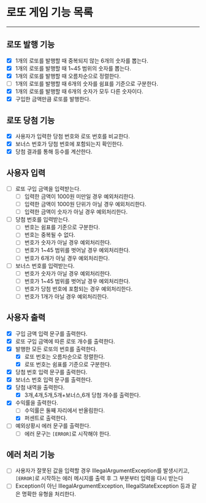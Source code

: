 # 로또 게임 기능 목록

------
## 로또 발행 기능
- [x] 1개의 로또를 발행할 때 중복되지 않는 6개의 숫자를 뽑는다.
- [x] 1개의 로또를 발행할 때 1~45 범위의 숫자를 뽑는다.
- [x] 1개의 로또를 발행할 때 오름차순으로 정렬한다.
- [ ] 1개의 로또를 발행할 때 6개의 숫자를 쉼표를 기준으로 구분한다.
- [x] 1개의 로또를 발행할 때 6개의 숫자가 모두 다른 숫자이다.
- [x] 구입한 금액만큼 로또를 발행한다.

## 로또 당첨 기능
- [x] 사용자가 입력한 당첨 번호와 로또 번호를 비교한다.
- [x] 보너스 번호가 당첨 번호에 포함되는지 확인한다.
- [x] 당첨 결과를 통해 등수를 계산한다.

## 사용자 입력
- [ ] 로또 구입 금액을 입력받는다.
    - [ ] 입력한 금액이 1000원 미만일 경우 예외처리한다.
    - [ ] 입력한 금액이 1000원 단위가 아닐 경우 예외처리한다.
    - [ ] 입력한 금액이 숫자가 아닐 경우 예외처리한다.
- [ ] 당첨 번호를 입력받는다.
    - [ ] 번호는 쉼표를 기준으로 구분한다.
    - [ ] 번호는 중복될 수 없다.
    - [ ] 번호가 숫자가 아닐 경우 예외처리한다.
    - [ ] 번호가 1~45 범위를 벗어날 경우 예외처리한다.
    - [ ] 번호가 6개가 아닐 경우 예외처리한다.
- [ ] 보너스 번호를 입력받는다.
  - [ ] 번호가 숫자가 아닐 경우 예외처리한다.
  - [ ] 번호가 1~45 범위를 벗어날 경우 예외처리한다.
  - [ ] 번호가 당첨 번호에 포함되는 경우 예외처리한다.
  - [ ] 번호가 1개가 아닐 경우 예외처리한다.

## 사용자 출력
- [x] 구입 금액 입력 문구를 출력한다.
- [x] 로또 구입 금액에 따른 로또 개수를 출력한다.
- [x] 발행한 모든 로또의 번호를 출력한다.
  - [x] 로또 번호는 오름차순으로 정렬한다.
  - [x] 로또 번호는 쉼표를 기준으로 구분한다.
- [x] 당첨 번호 입력 문구를 출력한다.
- [x] 보너스 번호 입력 문구를 출력한다.
- [x] 당첨 내역을 출력한다.
  - [x] 3개,4개,5개,5개+보너스,6개 당첨 개수를 출력한다.
- [x] 수익률을 출력한다.
  - [ ] 수익률은 둘째 자리에서 반올림한다.
  - [x] 퍼센트로 출력한다.
- [ ] 예외상황시 에러 문구를 출력한다.
  - [ ] 에러 문구는 `[ERROR]`로 시작해야 한다.

## 에러 처리 기능
- [ ] 사용자가 잘못된 값을 입력할 경우 IllegalArgumentException를 발생시키고, `[ERROR]`로 시작하는 에러 메시지를 출력 후 그 부분부터 입력을 다시 받는다
- [ ] Exception이 아닌 IllegalArgumentException, IllegalStateException 등과 같은 명확한 유형을 처리한다.